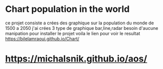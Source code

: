 # Chart population in the world

ce projet consiste a crées des graphique sur la population du monde de 1500 a 2050 
j'ai crées 3 type de graphique bar,line,radar
besoin d'aucune manipation pour installer le projet
voila le lien pour voir le resultat 
https://bilelamraoui.github.io/Chart/

# https://michalsnik.github.io/aos/
